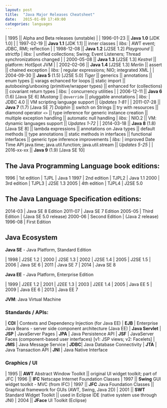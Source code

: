 ```yaml
---
layout: post
title:  "Java Major Releases Cheatsheet"
date:   2015-01-09 17:49:00
categories: languages
---
```


| 1995
|| Alpha and Beta releases (unstable)
|
| 1996-01-23
|| **Java 1.0** [JDK 1.0]
|
| 1997-02-19
||  **Java 1.1** [JDK 1.1]
||  inner classes
| *libs:* | AWT event; JDBC, RMI; reflection
|
| 1998-12-08
|| **Java 1.2** [J2SE 1.2] *Playground*
||  strictfp
| *libs:* | unified collections; Swing; Event Listeners; Thread synchronizations changed
|
| 2000-05-08
||  **Java 1.3** [J2SE 1.3] *Kestrel*
||  platform: HotSpot JVM
|
| 2002-02-06
|| **Java 1.4** [J2SE 1.3] *Merlin*
||  assert
||  chained exception
| *libs:* | regular expressions; NIO; integrated XML
|
| 2004-09-30
|| **Java 5** (1.5) [J2SE 5.0] *Tiger*
||  generics
||  annotations
||  enum types
||  varags echanced for loops
||  static import
||  autoboxing/unboxing (primitive/wrapper types)
||  enhanced for (collections)
||  covariant return types
| *libs:* | concurrency utilities
|
| 2006-12-11
||  **Java 6** (1.6) [Java SE 6] *Mustang*
||  `@override`
||  pluggable annotations
| *libs:* | JDBC 4.0
||  VM scripting language support
||  *Updates 1-81*
|
| 2011-07-28
|| **Java 7** (1.7) [Java SE 7] *Dolphin*
||  switch on Strings
||  try with resources
||  diamond operator `<>`
||  type inference for generic instance creation
||  multiple exception handling
||  automatic null handling
| *libs:* | NIO.2
|| VM: dynamic languages support
|| *Updates 1-72*
|
| 2014-03-18
|| **Java 8** (1.8) [Java SE 8]
||  lambda expressions
||  annotations on Java types
||  default methods
||  type annotations
||  static methods in interfaces
||  functional interfaces
||  generic type inference improvements
| *libs:* | improved Date Time API java.time; java.util.function; java.util.stream
||  *Updates 5-25*
|
| 2016-xx-xx
|| **Java 9** (1.9) [Java SE 10]

## The Java Programming Language book editions:

1996 | 1st edition | TJPL  | Java 1
1997 | 2nd edition | TJPL2 | Java 1.1
2000 | 3rd edition | TJPL3 | J2SE 1.3
2005 | 4th edition | TJPL4 | J2SE 5.0

## The Java Language Specification editions:

2014-03 | Java SE 8 Edition
2011-07 | Java SE 7 Edition
2005-05 | Third Edition     | (Java SE 5.0 release)
2000-06 | Second Edition    | (Java 2 release)
1996-08 | First Edition

## Java Ecosystem

**Java SE** - Java Platform, Standard Edition

|  1998 | J2SE 1.2
|  2000 | J2SE 1.3
|  2002 | J2SE 1.4
|  2005 | J2SE 1.5
|  2006 | Java SE 6
|  2011 | Java SE 7
|  2014 | Java SE 8

**Java EE** - Java Platform, Enterprise Edition

|  1999 | J2EE 1.2
|  2001 | J2EE 1.3
|  2003 | J2EE 1.4
|  2005 | Java EE 5
|  2009 | Java EE 6
|  2013 | Java EE 7

**JVM**: Java Virtual Machine

### Standards / APIs:

| **CDI** | Contexts and Dependency Injection (for Java EE)
| **EJB** | Enterprise Java Beans - server side component architecture (Java EE)
| **Java Servlet**
| **JSP** | JavaServer Pages
| **JPA** | Java Persistence API
| **JSF** | JavaServer Faces (component-based user interfaces) [v1: JSP views; v2: Facelets]
| **JMS** | Java Message Service
| **JDBC**|  Java Database Connectivity
| **JTA** | Java Transaction API
| **JNI** | Java Native Interface

### Graphics / UI

| 1995
|| **AWT** Abstract Window Toolkit
|| original UI widget toolkit; part of JFC
| 1996
|| **IFC** Netscape Internet Foundation Classes
| 1997
|| **Swing**  GUI widget toolkit - MVC (from IFC)
| 1997
|| **JFC** Java Foundation Classes
|| Graphical framework for GUIs (AWT, Swing, Java 2D)
| 2001
|| **SWT** Standard Widget Toolkit
|| used in Eclipse IDE (native system use through JNI)
| 2004
|| **JFace** UI Toolkit (Eclipse)
